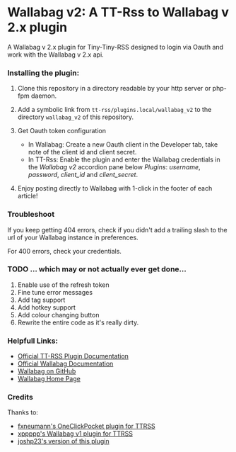 Wallabag v2: A TT-Rss to Wallabag v 2.x plugin
=====================

A Wallabag v 2.x plugin for Tiny-Tiny-RSS designed to login via Oauth and work with the Wallabag v 2.x api.


### Installing the plugin:

1. Clone this repository in a directory readable by your http server or php-fpm daemon.

2. Add a symbolic link from `tt-rss/plugins.local/wallabag_v2` to the directory `wallabag_v2` of this repository.

3. Get Oauth token configuration

	* In Wallabag: Create a new Oauth client in the Developer tab, take note of the client id and client secret.
	* In TT-Rss: Enable the plugin and enter the Wallabag credentials in the *Wallabag v2* accordion pane below *Plugins*: *username*, *password*, *client_id* and *client_secret*.
     	
4. Enjoy posting directly to Wallabag with 1-click in the footer of each article!

### Troubleshoot

If you keep getting 404 errors, check if you didn't add a trailing slash to the url of your Wallabag instance in preferences.

For 400 errors, check your credentials.

### TODO ... which may or not actually ever get done...

1. Enable use of the refresh token
2. Fine tune error messages
3. Add tag support
4. Add hotkey support
5. Add colour changing button
6. Rewrite the entire code as it's really dirty.

### Helpfull Links:

* [Official TT-RSS Plugin Documentation](https://tt-rss.org/gitlab/fox/tt-rss/wikis/Plugins)
* [Official Wallabag Documentation](http://doc.wallabag.org/en/v2/)
* [Wallabag on GitHub](https://github.com/wallabag/wallabag)
* [Wallabag Home Page](https://www.wallabag.org/)

### Credits

Thanks to:

* [fxneumann's OneClickPocket plugin for TTRSS](https://github.com/fxneumann/oneclickpocket)
* [xppppp's Wallabag v1 plugin for TTRSS](https://github.com/xppppp/ttrss-wallabag-plugin)
* [joshp23's version of this plugin](https://github.com/joshp23/ttrss-to-wallabag-v2)
